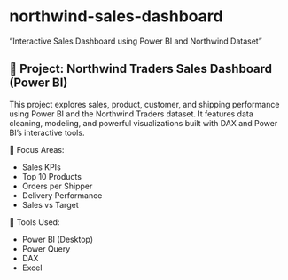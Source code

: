 # northwind-sales-dashboard
 “Interactive Sales Dashboard using Power BI and Northwind Dataset”
## 🔹 Project: Northwind Traders Sales Dashboard (Power BI)

This project explores sales, product, customer, and shipping performance using Power BI and the Northwind Traders dataset. It features data cleaning, modeling, and powerful visualizations built with DAX and Power BI’s interactive tools.

🎯 Focus Areas:
- Sales KPIs
- Top 10 Products
- Orders per Shipper
- Delivery Performance
- Sales vs Target

📁 Tools Used:
- Power BI (Desktop)
- Power Query
- DAX
- Excel
